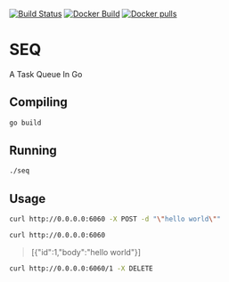 [![Build Status](https://travis-ci.org/roundpartner/seq.svg?branch=master)](https://travis-ci.org/roundpartner/seq)
[![Docker Build](https://img.shields.io/docker/automated/imacatlol/seq.svg)](https://hub.docker.com/r/imacatlol/seq/)
[![Docker pulls](https://img.shields.io/docker/pulls/imacatlol/seq.svg)](https://hub.docker.com/r/imacatlol/seq/)

# SEQ
A Task Queue In Go
## Compiling
```bash
go build
```

## Running
```bash
./seq
```

## Usage

```bash
curl http://0.0.0.0:6060 -X POST -d "\"hello world\""
```

```bash
curl http://0.0.0.0:6060
```

> [{"id":1,"body":"hello world"}]

```bash
curl http://0.0.0.0:6060/1 -X DELETE
```
